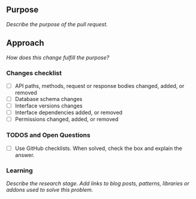 ## Purpose
_Describe the purpose of the pull request._

## Approach
_How does this change fulfill the purpose?_

### Changes checklist
- [ ] API paths, methods, request or response bodies changed, added, or removed
- [ ] Database schema changes
- [ ] Interface versions changes
- [ ] Interface dependencies added, or removed
- [ ] Permissions changed, added, or removed

### TODOS and Open Questions
- [ ] Use GitHub checklists. When solved, check the box and explain the answer.

### Learning
_Describe the research stage. Add links to blog posts, patterns, libraries or addons used to solve this problem._
